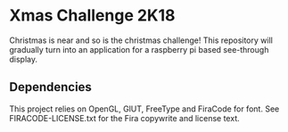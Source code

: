 # Xmas Challenge 2K18

Christmas is near and so is the christmas challenge! This repository will
gradually turn into an application for a raspberry pi based see-through display.

## Dependencies

This project relies on OpenGL, GlUT, FreeType and FiraCode for font. See 
FIRACODE-LICENSE.txt for the Fira copywrite and license text.
